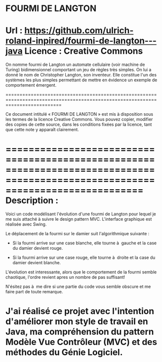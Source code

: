 # FOURMI DE LANGTON
Url     : https://github.com/ulrich-roland-inpired/fourmi-de-langton---java
Licence : Creative Commons
================================================================================================================================

On nomme fourmi de Langton un automate cellulaire (voir machine de Turing) bidimensionnel  comportant un jeu de règles très
simples. On lui a donné le nom de Christopher Langton, son inventeur. Elle constitue l'un des systèmes les plus simples
permettant de mettre en évidence un exemple de comportement émergent.

================================================================================================================================

Ce document intitulé « FOURMI DE LANGTON » est mis à disposition sous les termes de la licence Creative Commons.
Vous pouvez copier, modifier des copies de cette source, dans les conditions fixées par la licence, tant que cette note y
apparaît clairement.

================================================================================================================================
Description :
================================================================================================================================

Voici un code modélisant l'évolution d'une fourmi de Langton pour lequel je me suis attaché à suivre le design pattern MVC.
L'interface graphique est réalisée avec Swing.

Le déplacement de la fourmi sur le damier suit l'algorithmique suivante :

- Si la fourmi arrive sur une case blanche, elle tourne à  gauche et la case du damier devient rouge.

- Si la fourmi arrive sur une case rouge, elle tourne à  droite et la case du damier devient blanche.

L'évolution est interessante, alors que le comportement de la fourmi semble chaotique, l'ordre revient apres 
un nombre de pas suffisant!

N'ésitez pas à  me dire si une partie du code vous semble obscure et me faire part de toute remarque. 

J'ai réalisé ce projet avec l'intention d'améliorer mon style de travail en Java, ma compréhension du pattern Modèle Vue Contrôleur (MVC) et des méthodes du Génie Logiciel.
================================================================================================================================
